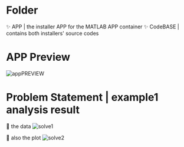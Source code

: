 # Folder
✨ APP | the installer APP for the MATLAB APP container
✨ CodeBASE | contains both installers' source codes


# APP Preview
![appPREVIEW](https://user-images.githubusercontent.com/71562476/204873882-c06ba5b7-fe02-4c12-b05e-72d42b967570.png)

# Problem Statement | example1 analysis result

📌 the data
![solve1](https://user-images.githubusercontent.com/71562476/204875831-028a2105-7f63-4c40-bb4a-f7a6833aaf63.png)

📌 also the plot
![solve2](https://user-images.githubusercontent.com/71562476/204875994-c2d1be19-4dfe-47d5-bc46-17ee7ac4518c.png)
